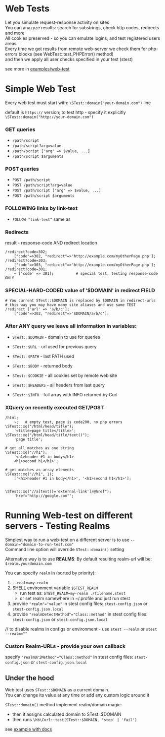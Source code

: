 # Web Tests

Let you simulate request-response activity on sites\
You can anazyze results: search for substrings, check http codes, redirects and more\
All cookies preserved - so you can emulate logins, and test registered users areas\
Every time we got results from remote web-server we check them for php-errors blocks (see WebTest::test_PHPError() method)\
and then we apply all user checks specified in your test (stest)

see more in [examples/web-test](https://github.com/parf/spartan-test/blob/main/examples/3-web-tests/)

# Simple Web Test

Every web test must start with: `\STest::domain("your-domain.com")` line

default is `https://` version; to test http - specify it explicitly `\STest::domain("http://your-domain.com")`

### GET queries

- `/path/script`
- `/path/script?arg=value`
- `/path/script ["arg" => $value, ...]`
- `/path/script $arguments`

### POST queries

- `POST /path/script`
- `POST /path/script?arg=value`
- `POST /path/script ["arg" => $value, ...]`
- `POST /path/script $arguments`

### FOLLOWING links by link-text
- `FOLLOW "link-text"`
same as 

### Redirects
result - response-code AND redirect location
```
/redirect?code=302;
    ["code"=>302, "redirect"=>'http://example.com/myOtherPage.php'];
/redirect?code=303;
    ["code"=>303, "redirect"=>'http://example.com/myOtherPage.php'];
/redirect?code=301;
    ~ ['code' => 301];          # special test, testing response-code ONLY
```

### SPECIAL-HARD-CODED value of '$DOMAIN' in redirect FIELD
```
# You current STest::$DOMAIN is replaced by $DOMAIN in redirect-urls
# this way you may have many site aliases and use same TEST
/redirect ['url' => 'a/b/c'];
    ["code"=>302, "redirect"=>'$DOMAIN/a/b/c'];
```

### After ANY query we leave all information in variables:

- `STest::$DOMAIN`  - domain to use for queries

- `STest::$URL`  - url used for previous query

- `STest::$PATH`  - last PATH used

- `STest::$BODY`  - returned body

- `STest::$COOKIE`  - all cookies set by remote web site

- `STest::$HEADERS`  - all headers from last query

- `STest::$INFO`  - full array with INFO returned by Curl


### XQuery on recently executed GET/POST
```
/html;
    ~;   # empty test, page is code200, no php errors
\STest::xq("/html/head/title");
    '<title>page title</title>';
\STest::xq("/html/head/title/text()");
    'page title';

# get all matches as one string
\STest::xq("//h1");  
    '<h1>header #1 in body</h1>   
    <h1>second h1</h1>'; 

# get matches as array elements   
\STest::xq("//h1", 1);  
    ['<h1>header #1 in body</h1>', '<h1>second h1</h1>'];

    
\STest::xq("//a[text()='external-link']/@href");
    'href="http://google.com"';

```


# Running Web-test on different servers - Testing Realms

Simplest way to run a web-test on a different server is to use `--domain="domain-to-run-test.com"`\
Command line option will override `STest::domain()` setting

Alternative way is to use **REALMS**:
By default resulting realm-url will be: `$realm.yourdomain.com`

You can specify `realm` in (sorted by priority):
1. `--realm=my-realm`
2. SHELL environment variable `$STEST_REALM`
    *  run test as:   `STEST_REALM=my-realm ./filename.stest`
    *  or set realm somewhere in ~/.profile and just run stest
5. provide `"realm"="value"` in stest config files: `stest-config.json` or `stest-config.json.local` 
6. provide `"realmDetectMethod"="Class::method"` in stest config files: `stest-config.json` or `stest-config.json.local` 

// to disable realms in configs or environment - use `stest --realm` or `stest --realm=""`

### Custom Realm-URLs - provide your own callback
specify `"realmUriMethod"="Class::method"` in stest config files: `stest-config.json` or `stest-config.json.local` 


## Under the hood
Web test uses `STest::$DOMAIN` as a current domain.\
You can change its value at any time or add any custom logic around it

`STest::domain()` method implement realm/domain magic:
- then it assigns calculated domain to STest::$DOMAIN
- then runs `\hb\Curl::test(STest::$DOMAIN, 'stop' | 'fail')`

see [example with docs](https://github.com/parf/spartan-test/blob/main/examples/3-web-tests/)
